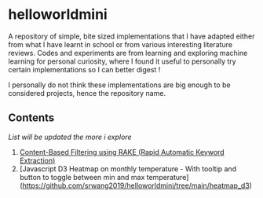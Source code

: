 # helloworldmini
A repository of simple, bite sized implementations that I have adapted either from what I have learnt in school or from various interesting literature reviews. Codes and experiments are from learning and exploring machine learning for personal curiosity, where I found it useful to personally try certain implementations so I can better digest ! 

I personally do not think these implementations are big enough to be considered projects, hence the repository name.


## Contents
_List will be updated the more i explore_
1) [Content-Based Filtering using RAKE (Rapid Automatic Keyword Extraction)](https://github.com/srwang2019/helloworldmini/blob/main/Content%20Based%20filtering%20(Rake).ipynb)
2) [Javascript D3 Heatmap on monthly temperature - With tooltip and button to toggle between min and max temperature] (https://github.com/srwang2019/helloworldmini/tree/main/heatmap_d3)
